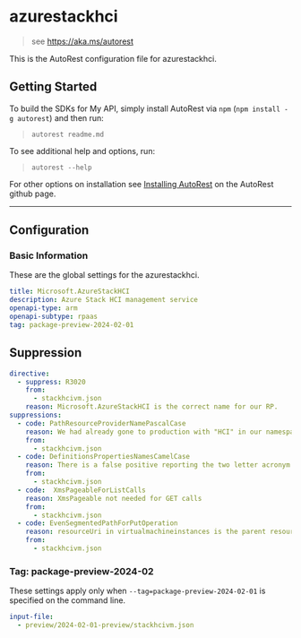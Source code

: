 # azurestackhci

> see https://aka.ms/autorest

This is the AutoRest configuration file for azurestackhci.

## Getting Started

To build the SDKs for My API, simply install AutoRest via `npm` (`npm install -g autorest`) and then run:

> `autorest readme.md`

To see additional help and options, run:

> `autorest --help`

For other options on installation see [Installing AutoRest](https://aka.ms/autorest/install) on the AutoRest github page.

---

## Configuration

### Basic Information

These are the global settings for the azurestackhci.

```yaml
title: Microsoft.AzureStackHCI
description: Azure Stack HCI management service
openapi-type: arm
openapi-subtype: rpaas
tag: package-preview-2024-02-01
```

## Suppression

```yaml
directive:
  - suppress: R3020
    from:
      - stackhcivm.json
    reason: Microsoft.AzureStackHCI is the correct name for our RP.
suppressions:
  - code: PathResourceProviderNamePascalCase
    reason: We had already gone to production with "HCI" in our namespace, so changing it to "Hci" now would be disruptive.
    from: 
      - stackhcivm.json
  - code: DefinitionsPropertiesNamesCamelCase
    reason: There is a false positive reporting the two letter acronym ID should be lower camel case. The property is correctly capitalized according to guidance.
    from: 
      - stackhcivm.json
  - code:  XmsPageableForListCalls
    reason: XmsPageable not needed for GET calls
    from:
      - stackhcivm.json
  - code: EvenSegmentedPathForPutOperation
    reason: resourceUri in virtualmachineinstances is the parent resource. It consists of an even number of segmented paths. 
    from: 
      - stackhcivm.json
```

### Tag: package-preview-2024-02

These settings apply only when `--tag=package-preview-2024-02-01` is specified on the command line.

```yaml $(tag) == 'package-preview-2024-02-01'
input-file:
  - preview/2024-02-01-preview/stackhcivm.json
```
